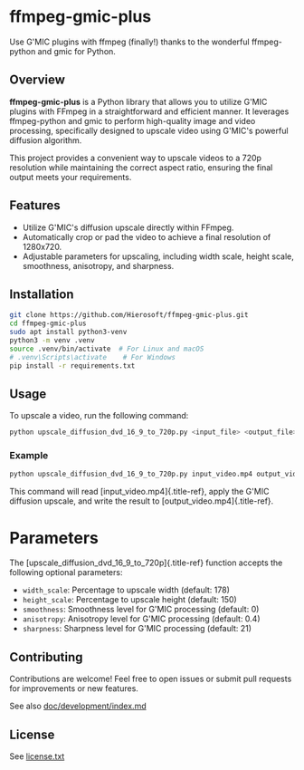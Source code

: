 # ffmpeg-gmic-plus
Use G\'MIC plugins with ffmpeg (finally!) thanks to the wonderful
ffmpeg-python and gmic for Python.

## Overview

**ffmpeg-gmic-plus** is a Python library that allows you to
utilize G\'MIC plugins with FFmpeg in a straightforward and efficient
manner. It leverages ffmpeg-python and gmic
to perform high-quality image and video processing, specifically
designed to upscale video using G\'MIC\'s powerful diffusion algorithm.

This project provides a convenient way to upscale videos to a 720p
resolution while maintaining the correct aspect ratio, ensuring the
final output meets your requirements.

## Features

- Utilize G\'MIC\'s diffusion upscale directly within FFmpeg.
- Automatically crop or pad the video to achieve a final resolution of
  1280x720.
- Adjustable parameters for upscaling, including width scale, height
  scale, smoothness, anisotropy, and sharpness.

## Installation
```bash
git clone https://github.com/Hierosoft/ffmpeg-gmic-plus.git
cd ffmpeg-gmic-plus
sudo apt install python3-venv
python3 -m venv .venv
source .venv/bin/activate  # For Linux and macOS
# .venv\Scripts\activate    # For Windows
pip install -r requirements.txt
```


## Usage

To upscale a video, run the following command:

```bash
python upscale_diffusion_dvd_16_9_to_720p.py <input_file> <output_file>
```

### Example

```bash
python upscale_diffusion_dvd_16_9_to_720p.py input_video.mp4 output_video.mp4
```

This command will read [input_video.mp4]{.title-ref}, apply the G\'MIC
diffusion upscale, and write the result to
[output_video.mp4]{.title-ref}.

# Parameters

The [upscale_diffusion_dvd_16_9\_to_720p]{.title-ref} function accepts
the following optional parameters:

- `width_scale`: Percentage to upscale width (default: 178)
- `height_scale`: Percentage to upscale height (default: 150)
- `smoothness`: Smoothness level for G\'MIC processing (default: 0)
- `anisotropy`: Anisotropy level for G\'MIC processing (default: 0.4)
- `sharpness`: Sharpness level for G\'MIC processing (default: 21)

## Contributing

Contributions are welcome! Feel free to open issues or submit pull
requests for improvements or new features.

See also [doc/development/index.md](doc/development/index.md)

## License

See [license.txt](license.txt)
